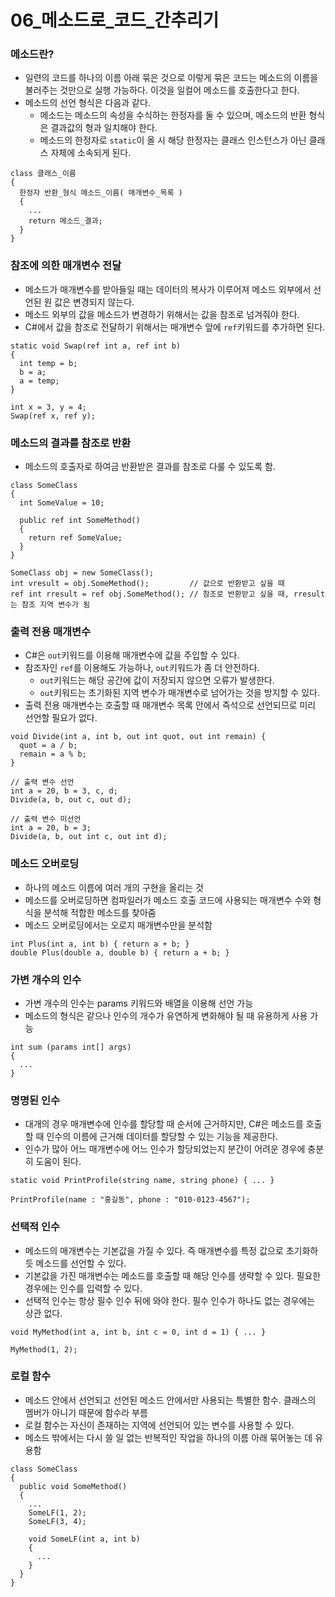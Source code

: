 # 06_메소드로_코드_간추리기

### 메소드란?
 - 일련의 코드를 하나의 이름 아래 묶은 것으로 이렇게 묶은 코드는 메소드의 이름을 불러주는 것만으로 실행 가능하다. 이것을 일컬어 메소드를 호출한다고 한다.
 - 메소드의 선언 형식은 다음과 같다.
   - 메소드는 메소드의 속성을 수식하는 한정자를 둘 수 있으며, 메소드의 반환 형식은 결과값의 형과 일치해야 한다.
   - 메소드의 한정자로 `static`이 올 시 해당 한정자는 클래스 인스턴스가 아닌 클래스 자체에 소속되게 된다.
```
class 클래스_이름
{
  한정자 반환_형식 메소드_이름( 매개변수_목록 )
  {
    ...
    return 메소드_결과;
  }
}
```

### 참조에 의한 매개변수 전달
 - 메소드가 매개변수를 받아들일 때는 데이터의 복사가 이루어져 메소드 외부에서 선언된 원 값은 변경되지 않는다.
 - 메소드 외부의 값을 메소드가 변경하기 위해서는 값을 참조로 넘겨줘야 한다.
 - C#에서 값을 참조로 전달하기 위해서는 매개변수 앞에 `ref`키워드를 추가하면 된다.
```
static void Swap(ref int a, ref int b)
{
  int temp = b;
  b = a;
  a = temp;
}

int x = 3, y = 4;
Swap(ref x, ref y);
```

### 메소드의 결과를 참조로 반환
 - 메소드의 호출자로 하여금 반환받은 결과를 참조로 다룰 수 있도록 함.
```
class SomeClass
{
  int SomeValue = 10;

  public ref int SomeMethod()
  {
    return ref SomeValue;
  }
}

SomeClass obj = new SomeClass();
int vresult = obj.SomeMethod();         // 값으로 반환받고 싶을 때
ref int rresult = ref obj.SomeMethod(); // 참조로 반환받고 싶을 때, rresult는 참조 지역 변수가 됨
```

### 출력 전용 매개변수
 - C#은 `out`키워드를 이용해 매개변수에 값을 주입할 수 있다.
 - 참조자인 `ref`를 이용해도 가능하나, `out`키워드가 좀 더 안전하다.
   - `out`키워드는 해당 공간에 값이 저장되지 않으면 오류가 발생한다.
   - `out`키워드는 초기화된 지역 변수가 매개변수로 넘어가는 것을 방지할 수 있다.
 - 출력 전용 매개변수는 호출할 때 매개변수 목록 안에서 즉석으로 선언되므로 미리 선언할 필요가 없다.
```
void Divide(int a, int b, out int quot, out int remain) {
  quot = a / b;
  remain = a % b;
}

// 출력 변수 선언
int a = 20, b = 3, c, d;
Divide(a, b, out c, out d);

// 출력 변수 미선언
int a = 20, b = 3;
Divide(a, b, out int c, out int d);
```

### 메소드 오버로딩
 - 하나의 메소드 이름에 여러 개의 구현을 올리는 것
 - 메소드를 오버로딩하면 컴파일러가 메소드 호출 코드에 사용되는 매개변수 수와 형식을 분석해 적합한 메소드를 찾아줌
 - 메소드 오버로딩에서는 오로지 매개변수만을 분석함
```
int Plus(int a, int b) { return a + b; }
double Plus(double a, double b) { return a + b; }
```

### 가변 개수의 인수
 - 가변 개수의 인수는 params 키워드와 배열을 이용해 선언 가능
 - 메소드의 형식은 같으나 인수의 개수가 유연하게 변화해야 될 때 유용하게 사용 가능
```
int sum (params int[] args)
{
  ...
}
```

### 명명된 인수
 - 대개의 경우 매개변수에 인수를 할당할 때 순서에 근거하지만, C#은 메소드를 호출할 때 인수의 이름에 근거해 데이터를 할당할 수 있는 기능을 제공한다.
 - 인수가 많아 어느 매개변수에 어느 인수가 할당되었는지 분간이 어려운 경우에 충분히 도움이 된다.
```
static void PrintProfile(string name, string phone) { ... }

PrintProfile(name : "홍길동", phone : "010-0123-4567");
```

### 선택적 인수
 - 메소드의 매개변수는 기본값을 가질 수 있다. 즉 매개변수를 특정 값으로 초기화하듯 메소드를 선언할 수 있다.
 - 기본값을 가진 매개변수는 메소드를 호출할 때 해당 인수를 생략할 수 있다. 필요한 경우에는 인수를 입력할 수 있다.
 - 선택적 인수는 항상 필수 인수 뒤에 와야 한다. 필수 인수가 하나도 없는 경우에는 상관 없다.
```
void MyMethod(int a, int b, int c = 0, int d = 1) { ... }

MyMethod(1, 2);
```

### 로컬 함수
 - 메소드 안에서 선언되고 선언된 메소드 안에서만 사용되는 특별한 함수. 클래스의 멤버가 아니기 때문에 함수라 부름
 - 로컬 함수는 자신이 존재하는 지역에 선언되어 있는 변수를 사용할 수 있다.
 - 메소드 밖에서는 다시 쓸 일 없는 반복적인 작업을 하나의 이름 아래 묶어놓는 데 유용함
```
class SomeClass
{
  public void SomeMethod()
  {
    ...
    SomeLF(1, 2);
    SomeLF(3, 4);

    void SomeLF(int a, int b)
    {
      ...
    }
  }
}
```
